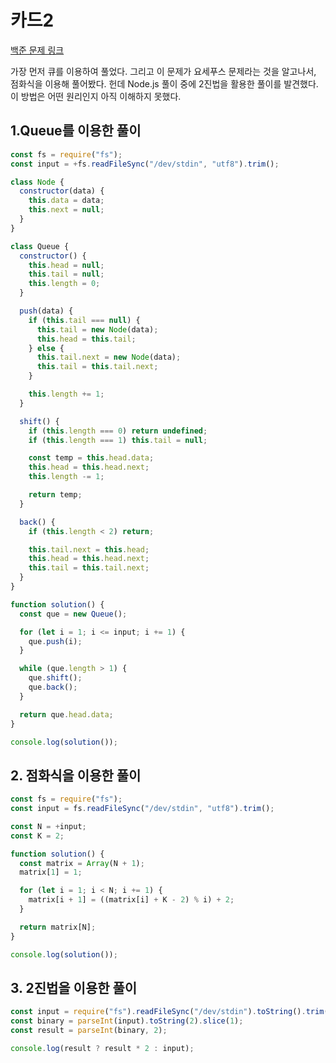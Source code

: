 # 카드2

[백준 문제 링크](https://www.acmicpc.net/problem/2164)

가장 먼저 큐를 이용하여 풀었다. 그리고 이 문제가 요세푸스 문제라는 것을 알고나서, 점화식을 이용해 풀어봤다. 헌데 Node.js 풀이 중에 2진법을 활용한 풀이를 발견했다. 이 방법은 어떤 원리인지 아직 이해하지 못했다.

## 1.Queue를 이용한 풀이

```javascript
const fs = require("fs");
const input = +fs.readFileSync("/dev/stdin", "utf8").trim();

class Node {
  constructor(data) {
    this.data = data;
    this.next = null;
  }
}

class Queue {
  constructor() {
    this.head = null;
    this.tail = null;
    this.length = 0;
  }

  push(data) {
    if (this.tail === null) {
      this.tail = new Node(data);
      this.head = this.tail;
    } else {
      this.tail.next = new Node(data);
      this.tail = this.tail.next;
    }

    this.length += 1;
  }

  shift() {
    if (this.length === 0) return undefined;
    if (this.length === 1) this.tail = null;

    const temp = this.head.data;
    this.head = this.head.next;
    this.length -= 1;

    return temp;
  }

  back() {
    if (this.length < 2) return;

    this.tail.next = this.head;
    this.head = this.head.next;
    this.tail = this.tail.next;
  }
}

function solution() {
  const que = new Queue();

  for (let i = 1; i <= input; i += 1) {
    que.push(i);
  }

  while (que.length > 1) {
    que.shift();
    que.back();
  }

  return que.head.data;
}

console.log(solution());
```

## 2. 점화식을 이용한 풀이

```javascript
const fs = require("fs");
const input = fs.readFileSync("/dev/stdin", "utf8").trim();

const N = +input;
const K = 2;

function solution() {
  const matrix = Array(N + 1);
  matrix[1] = 1;

  for (let i = 1; i < N; i += 1) {
    matrix[i + 1] = ((matrix[i] + K - 2) % i) + 2;
  }

  return matrix[N];
}

console.log(solution());
```

## 3. 2진법을 이용한 풀이

```javascript
const input = require("fs").readFileSync("/dev/stdin").toString().trim();
const binary = parseInt(input).toString(2).slice(1);
const result = parseInt(binary, 2);

console.log(result ? result * 2 : input);
```

